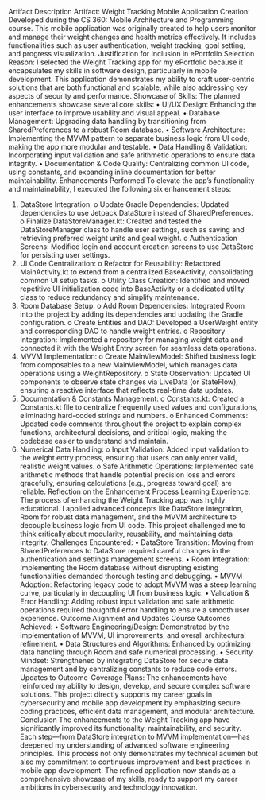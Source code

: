 Artifact Description
Artifact: Weight Tracking Mobile Application
Creation: Developed during the CS 360: Mobile Architecture and Programming course.
This mobile application was originally created to help users monitor and manage their weight changes and health metrics effectively. It includes functionalities such as user authentication, weight tracking, goal setting, and progress visualization.
Justification for Inclusion in ePortfolio
Selection Reason:
I selected the Weight Tracking app for my ePortfolio because it encapsulates my skills in software design, particularly in mobile development. This application demonstrates my ability to craft user-centric solutions that are both functional and scalable, while also addressing key aspects of security and performance.
Showcase of Skills:
The planned enhancements showcase several core skills:
•	UI/UX Design: Enhancing the user interface to improve usability and visual appeal.
•	Database Management: Upgrading data handling by transitioning from SharedPreferences to a robust Room database.
•	Software Architecture: Implementing the MVVM pattern to separate business logic from UI code, making the app more modular and testable.
•	Data Handling & Validation: Incorporating input validation and safe arithmetic operations to ensure data integrity.
•	Documentation & Code Quality: Centralizing common UI code, using constants, and expanding inline documentation for better maintainability.
Enhancements Performed
To elevate the app’s functionality and maintainability, I executed the following six enhancement steps:
1.	DataStore Integration:
o	Update Gradle Dependencies: Updated dependencies to use Jetpack DataStore instead of SharedPreferences.
o	Finalize DataStoreManager.kt: Created and tested the DataStoreManager class to handle user settings, such as saving and retrieving preferred weight units and goal weight.
o	Authentication Screens: Modified login and account creation screens to use DataStore for persisting user settings.
2.	UI Code Centralization:
o	Refactor for Reusability: Refactored MainActivity.kt to extend from a centralized BaseActivity, consolidating common UI setup tasks.
o	Utility Class Creation: Identified and moved repetitive UI initialization code into BaseActivity or a dedicated utility class to reduce redundancy and simplify maintenance.
3.	Room Database Setup:
o	Add Room Dependencies: Integrated Room into the project by adding its dependencies and updating the Gradle configuration.
o	Create Entities and DAO: Developed a UserWeight entity and corresponding DAO to handle weight entries.
o	Repository Integration: Implemented a repository for managing weight data and connected it with the Weight Entry screen for seamless data operations.
4.	MVVM Implementation:
o	Create MainViewModel: Shifted business logic from composables to a new MainViewModel, which manages data operations using a WeightRepository.
o	State Observation: Updated UI components to observe state changes via LiveData (or StateFlow), ensuring a reactive interface that reflects real-time data updates.
5.	Documentation & Constants Management:
o	Constants.kt: Created a Constants.kt file to centralize frequently used values and configurations, eliminating hard-coded strings and numbers.
o	Enhanced Comments: Updated code comments throughout the project to explain complex functions, architectural decisions, and critical logic, making the codebase easier to understand and maintain.
6.	Numerical Data Handling:
o	Input Validation: Added input validation to the weight entry process, ensuring that users can only enter valid, realistic weight values.
o	Safe Arithmetic Operations: Implemented safe arithmetic methods that handle potential precision loss and errors gracefully, ensuring calculations (e.g., progress toward goal) are reliable.
Reflection on the Enhancement Process
Learning Experience:
The process of enhancing the Weight Tracking app was highly educational. I applied advanced concepts like DataStore integration, Room for robust data management, and the MVVM architecture to decouple business logic from UI code. This project challenged me to think critically about modularity, reusability, and maintaining data integrity.
Challenges Encountered:
•	DataStore Transition: Moving from SharedPreferences to DataStore required careful changes in the authentication and settings management screens.
•	Room Integration: Implementing the Room database without disrupting existing functionalities demanded thorough testing and debugging.
•	MVVM Adoption: Refactoring legacy code to adopt MVVM was a steep learning curve, particularly in decoupling UI from business logic.
•	Validation & Error Handling: Adding robust input validation and safe arithmetic operations required thoughtful error handling to ensure a smooth user experience.
Outcome Alignment and Updates
Course Outcomes Achieved:
•	Software Engineering/Design: Demonstrated by the implementation of MVVM, UI improvements, and overall architectural refinement.
•	Data Structures and Algorithms: Enhanced by optimizing data handling through Room and safe numerical processing.
•	Security Mindset: Strengthened by integrating DataStore for secure data management and by centralizing constants to reduce code errors.
Updates to Outcome-Coverage Plans:
The enhancements have reinforced my ability to design, develop, and secure complex software solutions. This project directly supports my career goals in cybersecurity and mobile app development by emphasizing secure coding practices, efficient data management, and modular architecture.
Conclusion
The enhancements to the Weight Tracking app have significantly improved its functionality, maintainability, and security. Each step—from DataStore integration to MVVM implementation—has deepened my understanding of advanced software engineering principles. This process not only demonstrates my technical acumen but also my commitment to continuous improvement and best practices in mobile app development. The refined application now stands as a comprehensive showcase of my skills, ready to support my career ambitions in cybersecurity and technology innovation.
